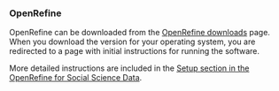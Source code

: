 ### OpenRefine

OpenRefine can be downloaded from the [OpenRefine downloads]() page.
When you download the version for your operating system, you are redirected to
a page with initial instructions for running the software.

More detailed instructions are included in the [Setup section in the OpenRefine
for Social Science Data](https://datacarpentry.org/openrefine-socialsci/#software).

